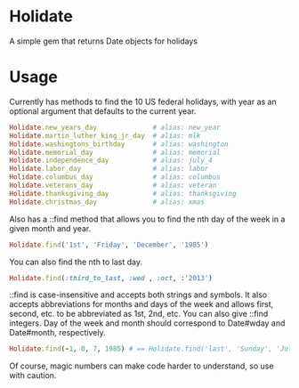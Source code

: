 # Holidate

A simple gem that returns Date objects for holidays

# Usage

Currently has methods to find the 10 US federal holidays, with year as an optional argument that defaults to the current year.
```ruby
Holidate.new_years_day              # alias: new_year
Holidate.martin_luther_king_jr_day  # alias: mlk
Holidate.washingtons_birthday       # alias: washington
Holidate.memorial_day               # alias: memorial
Holidate.independence_day           # alias: july_4
Holidate.labor_day                  # alias: labor
Holidate.columbus_day               # alias: columbus
Holidate.veterans_day               # alias: veteran
Holidate.thanksgiving_day           # alias: thanksgiving
Holidate.christmas_day              # alias: xmas
```

Also has a ::find method that allows you to find the nth day of the week in a given month and year.
```ruby
Holidate.find('1st', 'Friday', 'December', '1985')
```

You can also find the nth to last day.
```ruby
Holidate.find(:third_to_last, :wed , :oct, :'2013')
```

::find is case-insensitive and accepts both strings and symbols.
It also accepts abbreviations for months and days of the week and allows first, second, etc. to be abbreviated as 1st, 2nd, etc.
You can also give ::find integers. Day of the week and month should correspond to Date#wday and Date#month, respectively.
```ruby
Holidate.find(-1, 0, 7, 1985) # == Holidate.find('last', 'Sunday', 'July', '1985')
```

Of course, magic numbers can make code harder to understand, so use with caution.
